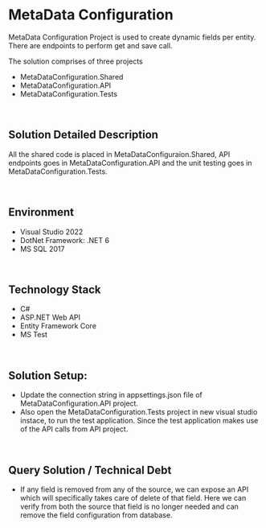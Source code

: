 # MetaData Configuration

MetaData Configuration Project is used to create dynamic fields per entity. There are endpoints to perform get and save call.

The solution comprises of three projects <br>

- MetaDataConfiguration.Shared
- MetaDataConfiguration.API
- MetaDataConfiguration.Tests

<br>

## Solution Detailed Description

All the shared code is placed in MetaDataConfiguraion.Shared, API endpoints goes in MetaDataConfiguration.API and the unit testing goes in MetaDataConfiguration.Tests.

<br>

## Environment

- Visual Studio 2022
- DotNet Framework: .NET 6
- MS SQL 2017

<br>

## Technology Stack

- C#
- ASP.NET Web API
- Entity Framework Core
- MS Test

<br>

## Solution Setup:

- Update the connection string in appsettings.json file of MetaDataConfiguration.API project.
- Also open the MetaDataConfiguration.Tests project in new visual studio instace, to run the test application. Since the test application makes use of the API calls from API project.

<br>

## Query Solution / Technical Debt

- If any field is removed from any of the source, we can expose an API which will specifically takes care of delete of that field. Here we can verify from both the source that field is no longer needed and can remove the field configuration from database.
